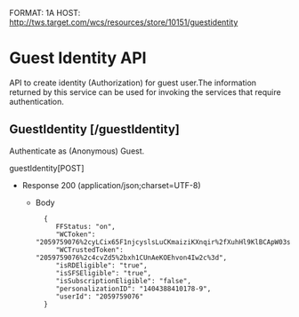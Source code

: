 FORMAT: 1A
HOST: http://tws.target.com/wcs/resources/store/10151/guestidentity

# Guest Identity API
API to create identity (Authorization) for guest user.The information returned by this service can be used for invoking the services that require authentication.


## GuestIdentity [/guestIdentity]

Authenticate as (Anonymous) Guest.

guestIdentity[POST]

+ Response 200 (application/json;charset=UTF-8)

    + Body
   
 			{
               FFStatus: "on",
               "WCToken": "2059759076%2cyLCix65F1njcyslsLuCKmaiziKXnqir%2fXuhHl9KlBCApW03sxQ7gdbBFJ8hs1wafwjIw0dlq4iBX%0aodtxI17pccik6BqLgu33R7HvrE9hVy3fJd5LwkVgeUfcWwqrb54XFUcX9sOy8av2PVeVT6kM4A%3d%3d",
               "WCTrustedToken": "2059759076%2c4cvZd5%2bxh1CUnAeKOEhvon4Iw2c%3d",
               "isRDEligible": "true",
               "isSFSEligible": "true",
               "isSubscriptionEligible": "false",
               "personalizationID": "1404388410178-9",
               "userId": "2059759076"
            }



